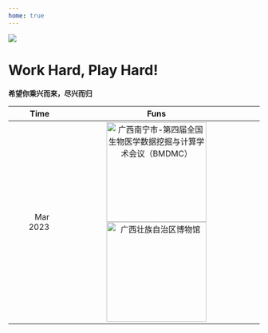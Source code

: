 ```yaml
---
home: true
---
```



![](https://images.squarespace-cdn.com/content/v1/5aa84edaf793922ad7a32f48/1531012699145-IY8GR88G8LEYAFVKSNQB/AdobeStock_128680431+play.jpg?format=2500w)


# Work Hard, Play Hard!

**希望你乘兴而来，尽兴而归**

|  Time  | Funs   |
|-----:|:---------:|
|Mar 2023 | <img src="/BMDMC4_20230324-26-600.jpg" title="广西南宁市-第四届全国生物医学数据挖掘与计算学术会议（BMDMC）" height = "200" />  <img src="/BMDMC4_20230326_bowuguan-600.jpg" title="广西壮族自治区博物馆" height = "200" /> |



